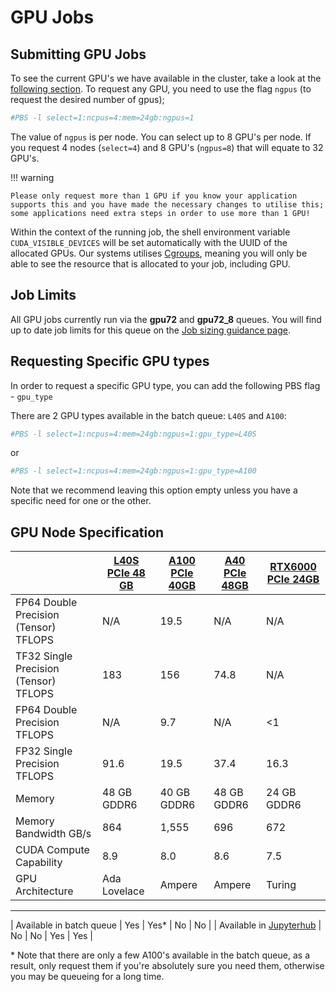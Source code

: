 # GPU Jobs

## Submitting GPU Jobs
To see the current GPU's we have available in the cluster, take a look at the [following section](#gpu-node-specification). To request any GPU, you need to use the flag `ngpus` (to request the desired number of gpus);

```bash
#PBS -l select=1:ncpus=4:mem=24gb:ngpus=1
```

The value of `ngpus` is per node. You can select up to 8 GPU's per node. If you request 4 nodes (`select=4`) and 8 GPU's (`ngpus=8`) that will equate to 32 GPU's. 

!!! warning

    Please only request more than 1 GPU if you know your application supports this and you have made the necessary changes to utilise this; some applications need extra steps in order to use more than 1 GPU!
        
Within the context of the running job, the shell environment variable `CUDA_VISIBLE_DEVICES` will be set automatically with the UUID of the allocated GPUs. Our systems utilises [Cgroups](https://en.wikipedia.org/wiki/Cgroups), meaning you will only be able to see the resource that is allocated to your job, including GPU. 

## Job Limits
All GPU jobs currently run via the **gpu72** and **gpu72_8** queues. You will find up to date job limits for this queue on the [Job sizing guidance page](./job-sizing-guidance.md).

## Requesting Specific GPU types
In order to request a specific GPU type, you can add the following PBS flag - `gpu_type` 

There are 2 GPU types available in the batch queue: `L40S` and `A100`:
```bash
#PBS -l select=1:ncpus=4:mem=24gb:ngpus=1:gpu_type=L40S
```
or
```bash
#PBS -l select=1:ncpus=4:mem=24gb:ngpus=1:gpu_type=A100
```
Note that we recommend leaving this option empty unless you have a specific need for one or the other.

## GPU Node Specification

|  | [L40S PCIe 48 GB](https://resources.nvidia.com/en-us-l40s/l40s-datasheet-28413) | [A100 PCIe 40GB](https://www.nvidia.com/content/dam/en-zz/Solutions/Data-Center/a100/pdf/nvidia-a100-datasheet.pdf) | [A40 PCIe 48GB](https://images.nvidia.com/content/Solutions/data-center/a40/nvidia-a40-datasheet.pdf) | [RTX6000 PCIe 24GB](https://www.nvidia.com/content/dam/en-zz/Solutions/design-visualization/quadro-product-literature/quadro-rtx-6000-us-nvidia-704093-r4-web.pdf) |
| -------- | -------- | -------- | -------- | -------- |
| FP64 Double Precision (Tensor) TFLOPS | N/A | 19.5  | N/A | N/A |
| TF32 Single Precision (Tensor) TFLOPS | 183  | 156  | 74.8 | N/A |
| FP64 Double Precision TFLOPS | N/A | 9.7  | N/A | <1 |
| FP32 Single Precision TFLOPS | 91.6 | 19.5 | 37.4 | 16.3 |
| Memory | 48 GB GDDR6 | 40 GB GDDR6 | 48 GB GDDR6 | 24 GB GDDR6 |
| Memory Bandwidth GB/s | 864 | 1,555 | 696 | 672 |
| CUDA Compute Capability | 8.9 | 8.0 | 8.6 | 7.5 |
| GPU Architecture | Ada Lovelace | Ampere | Ampere | Turing |
---
| Available in batch queue | Yes | Yes\* | No | No |
| Available in [Jupyterhub](https://jupyterhub-11.rcs.ic.ac.uk/) | No | No | Yes | Yes |

\* Note that there are only a few A100's available in the batch queue, as a result, only request them if you're absolutely sure you need them, otherwise you may be queueing for a long time.
